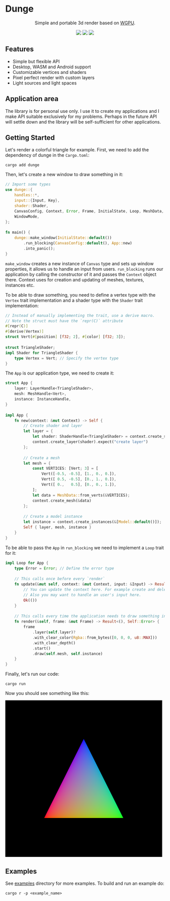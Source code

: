 # Dunge

<div align="center">
    <p>
        Simple and portable 3d render based on <a href="https://github.com/gfx-rs/wgpu">WGPU</a>.
    </p>
    <p>
        <a href="https://crates.io/crates/dunge"><img src="https://img.shields.io/crates/v/dunge.svg"></img></a>
        <a href="https://docs.rs/dunge"><img src="https://docs.rs/dunge/badge.svg"></img></a>
        <a href="https://github.com/nanoqsh/dunge/actions"><img src="https://github.com/nanoqsh/dunge/workflows/ci/badge.svg"></img></a>
    </p>
</div>

## Features
* Simple but flexible API
* Desktop, WASM and Android support
* Customizable vertices and shaders
* Pixel perfect render with custom layers
* Light sources and light spaces

## Application area
The library is for personal use only. I use it to create my applications and I make API suitable exclusively for my problems. Perhaps in the future API will settle down and the library will be self-sufficient for other applications.

## Getting Started
Let's render a colorful triangle for example. First, we need to add the dependency of dunge in the `Cargo.toml`:
```
cargo add dunge
```

Then, let's create a new window to draw something in it:
```rust
// Import some types
use dunge::{
    handles::*,
    input::{Input, Key},
    shader::Shader,
    CanvasConfig, Context, Error, Frame, InitialState, Loop, MeshData, Model, Rgba, Vertex,
    WindowMode,
};

fn main() {
    dunge::make_window(InitialState::default())
        .run_blocking(CanvasConfig::default(), App::new)
        .into_panic();
}
```

`make_window` creates a new instance of `Canvas` type and sets up window properties, it allows us to handle an input from users. `run_blocking` runs our application by calling the constructor of it and passes the `Context` object there. Context uses for creation and updating of meshes, textures, instances etc.

To be able to draw something, you need to define a vertex type with the `Vertex` trait implementation and a shader type with the `Shader` trait implementation:
```rust
// Instead of manually implementing the trait, use a derive macro.
// Note the struct must have the `repr(C)` attribute
#[repr(C)]
#[derive(Vertex)]
struct Vert(#[position] [f32; 2], #[color] [f32; 3]);

struct TriangleShader;
impl Shader for TriangleShader {
    type Vertex = Vert; // Specify the vertex type 
}
```

The `App` is our application type, we need to create it:
```rust
struct App {
    layer: LayerHandle<TriangleShader>,
    mesh: MeshHandle<Vert>,
    instance: InstanceHandle,
}

impl App {
    fn new(context: &mut Context) -> Self {
        // Create shader and layer
        let layer = {
            let shader: ShaderHandle<TriangleShader> = context.create_shader();
            context.create_layer(shader).expect("create layer")
        };

        // Create a mesh
        let mesh = {
            const VERTICES: [Vert; 3] = [
                Vert([-0.5, -0.5], [1., 0., 0.]),
                Vert([ 0.5, -0.5], [0., 1., 0.]),
                Vert([ 0.,   0.5], [0., 0., 1.]),
            ];
            let data = MeshData::from_verts(&VERTICES);
            context.create_mesh(&data)
        };

        // Create a model instance
        let instance = context.create_instances(&[Model::default()]);
        Self { layer, mesh, instance }
    }
}
```

To be able to pass the `App` in `run_blocking` we need to implement a `Loop` trait for it:
```rust
impl Loop for App {
    type Error = Error; // Define the error type

    // This calls once before every `render`
    fn update(&mut self, context: &mut Context, input: &Input) -> Result<(), Self::Error> {
        // You can update the context here. For example create and delete meshes.
        // Also you may want to handle an user's input here.
        Ok(())
    }

    // This calls every time the application needs to draw something in the window
    fn render(&self, frame: &mut Frame) -> Result<(), Self::Error> {
        frame
            .layer(self.layer)?
            .with_clear_color(Rgba::from_bytes([0, 0, 0, u8::MAX]))
            .with_clear_depth()
            .start()
            .draw(self.mesh, self.instance)
    }
}
```

Finally, let's run our code:
```
cargo run
```

Now you should see something like this:

![the triangle](./examples/triangle/screen.png)

## Examples
See [examples](https://github.com/nanoqsh/dunge/tree/main/examples) directory for more examples.
To build and run an example do:
```
cargo r -p <example_name>
```
